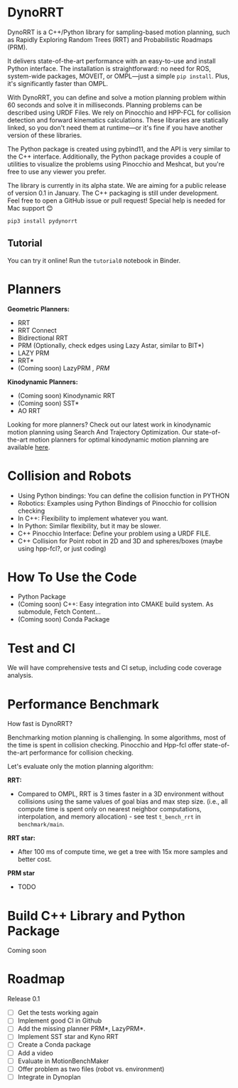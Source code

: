 # DynoRRT

DynoRRT is a C++/Python library for sampling-based motion planning, such as Rapidly Exploring Random Trees (RRT) and Probabilistic Roadmaps (PRM).

It delivers state-of-the-art performance with an easy-to-use and install Python interface. The installation is straightforward: no need for ROS, system-wide packages, MOVEIT, or OMPL—just a simple `pip install`. Plus, it's significantly faster than OMPL.

With DynoRRT, you can define and solve a motion planning problem within 60 seconds and solve it in milliseconds. Planning problems can be described using URDF Files. We rely on Pinocchio and HPP-FCL for collision detection and forward kinematics calculations. These libraries are statically linked, so you don't need them at runtime—or it's fine if you have another version of these libraries.

The Python package is created using pybind11, and the API is very similar to the C++ interface. Additionally, the Python package provides a couple of utilities to visualize the problems using Pinocchio and Meshcat, but you're free to use any viewer you prefer.

The library is currently in its alpha state. We are aiming for a public release of version 0.1 in January. The C++ packaging is still under development. Feel free to open a GitHub issue or pull request! Special help is needed for Mac support 😊

```bash
pip3 install pydynorrt
```

## Tutorial

You can try it online! Run the `tutorial0` notebook in Binder.




# Planners

**Geometric Planners:**
- RRT
- RRT Connect
- Bidirectional RRT
- PRM (Optionally, check edges using Lazy Astar, similar to BIT*)
- LAZY PRM
- RRT\*
- (Coming soon) LazyPRM *, PRM*

**Kinodynamic Planners:**
- (Coming soon) Kinodynamic RRT
- (Coming soon) SST*
- AO RRT

Looking for more planners? Check out our latest work in kinodynamic motion planning using Search And Trajectory Optimization. Our state-of-the-art motion planners for optimal kinodynamic motion planning are available [here](https://github.com/quimortiz/dynoplan).

# Collision and Robots

- Using Python bindings: You can define the collision function in PYTHON
- Robotics: Examples using Python Bindings of Pinocchio for collision checking
- In C++: Flexibility to implement whatever you want.
- In Python: Similar flexibility, but it may be slower.
- C++ Pinocchio Interface: Define your problem using a URDF FILE.
- C++ Collision for Point robot in 2D and 3D and spheres/boxes (maybe using hpp-fcl?, or just coding)

# How To Use the Code

- Python Package
- (Coming soon) C++: Easy integration into CMAKE build system. As submodule, Fetch Content...
- (Coming soon) Conda Package

# Test and CI

We will have comprehensive tests and CI setup, including code coverage analysis.

# Performance Benchmark

How fast is DynoRRT?

Benchmarking motion planning is challenging. In some algorithms, most of the time is spent in collision checking. Pinocchio and Hpp-fcl offer state-of-the-art performance for collision checking.

Let's evaluate only the motion planning algorithm:

**RRT:**
- Compared to OMPL, RRT is 3 times faster in a 3D environment without collisions using the same values of goal bias and max step size. (i.e., all compute time is spent only on nearest neighbor computations, interpolation, and memory allocation) - see test `t_bench_rrt` in `benchmark/main`.

**RRT star:**
- After 100 ms of compute time, we get a tree with 15x more samples and better cost.

**PRM star**
- TODO


# Build C++ Library and Python Package

Coming soon

# Roadmap


Release 0.1

- [ ] Get the tests working again
- [ ] Implement good CI in Github
- [ ] Add the missing planner PRM\*, LazyPRM\*.
- [ ] Implement SST star and Kyno RRT
- [ ] Create a Conda package
- [ ] Add a video
- [ ] Evaluate in MotionBenchMaker
- [ ] Offer problem as two files (robot vs. environment)
- [ ] Integrate in Dynoplan
